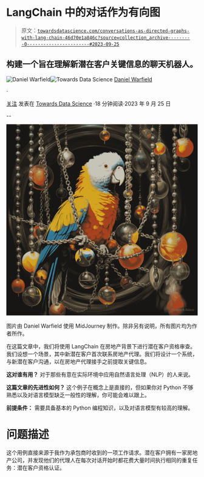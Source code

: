 # LangChain 中的对话作为有向图

> 原文：[`towardsdatascience.com/conversations-as-directed-graphs-with-lang-chain-46d70e1a846c?source=collection_archive---------0-----------------------#2023-09-25`](https://towardsdatascience.com/conversations-as-directed-graphs-with-lang-chain-46d70e1a846c?source=collection_archive---------0-----------------------#2023-09-25)

## 构建一个旨在理解新潜在客户关键信息的聊天机器人。

[](https://medium.com/@danielwarfield1?source=post_page-----46d70e1a846c--------------------------------)![Daniel Warfield](https://medium.com/@danielwarfield1?source=post_page-----46d70e1a846c--------------------------------)[](https://towardsdatascience.com/?source=post_page-----46d70e1a846c--------------------------------)![Towards Data Science](https://towardsdatascience.com/?source=post_page-----46d70e1a846c--------------------------------) [Daniel Warfield](https://medium.com/@danielwarfield1?source=post_page-----46d70e1a846c--------------------------------)

·

[关注](https://medium.com/m/signin?actionUrl=https%3A%2F%2Fmedium.com%2F_%2Fsubscribe%2Fuser%2Fbdc4072cbfdc&operation=register&redirect=https%3A%2F%2Ftowardsdatascience.com%2Fconversations-as-directed-graphs-with-lang-chain-46d70e1a846c&user=Daniel+Warfield&userId=bdc4072cbfdc&source=post_page-bdc4072cbfdc----46d70e1a846c---------------------post_header-----------) 发表在 [Towards Data Science](https://towardsdatascience.com/?source=post_page-----46d70e1a846c--------------------------------) ·18 分钟阅读·2023 年 9 月 25 日[](https://medium.com/m/signin?actionUrl=https%3A%2F%2Fmedium.com%2F_%2Fvote%2Ftowards-data-science%2F46d70e1a846c&operation=register&redirect=https%3A%2F%2Ftowardsdatascience.com%2Fconversations-as-directed-graphs-with-lang-chain-46d70e1a846c&user=Daniel+Warfield&userId=bdc4072cbfdc&source=-----46d70e1a846c---------------------clap_footer-----------)

--

[](https://medium.com/m/signin?actionUrl=https%3A%2F%2Fmedium.com%2F_%2Fbookmark%2Fp%2F46d70e1a846c&operation=register&redirect=https%3A%2F%2Ftowardsdatascience.com%2Fconversations-as-directed-graphs-with-lang-chain-46d70e1a846c&source=-----46d70e1a846c---------------------bookmark_footer-----------)![](img/e4c31cbbc41f201ecdab003a52889978.png)

图片由 Daniel Warfield 使用 MidJourney 制作。除非另有说明，所有图片均为作者所作。

在这篇文章中，我们将使用 LangChain 在房地产背景下进行潜在客户资格审查。我们设想一个场景，其中新潜在客户首次联系房地产代理。我们将设计一个系统，与新潜在客户沟通，以在房地产代理接手之前提取关键信息。

**这对谁有用？** 对于那些有意在实际环境中应用自然语言处理（NLP）的人来说。

**这篇文章的先进性如何？** 这个例子在概念上是直接的，但如果你对 Python 不够熟悉以及对语言模型缺乏一般性的理解，你可能会难以跟上。

**前提条件：** 需要具备基本的 Python 编程知识，以及对语言模型有较高的理解。

# 问题描述

这个用例直接来源于我作为承包商时收到的一项工作请求。潜在客户拥有一家房地产公司，并发现他们的代理人在每次对话开始时都花费大量时间执行相同的重复任务：潜在客户资格认证。
